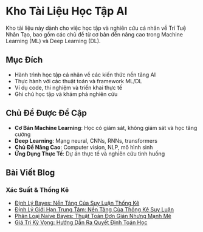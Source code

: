 # Kho Tài Liệu Học Tập AI

Kho tài liệu này dành cho việc học tập và nghiên cứu cá nhân về Trí Tuệ Nhân Tạo, bao gồm các chủ đề từ cơ bản đến nâng cao trong Machine Learning (ML) và Deep Learning (DL).

## Mục Đích

- Hành trình học tập cá nhân về các kiến thức nền tảng AI
- Thực hành với các thuật toán và framework ML/DL
- Ví dụ code, thí nghiệm và triển khai thực tế
- Ghi chú học tập và khám phá nghiên cứu

## Chủ Đề Được Đề Cập

- **Cơ Bản Machine Learning**: Học có giám sát, không giám sát và học tăng cường
- **Deep Learning**: Mạng neural, CNNs, RNNs, transformers
- **Chủ Đề Nâng Cao**: Computer vision, NLP, mô hình sinh
- **Ứng Dụng Thực Tế**: Dự án thực tế và nghiên cứu tình huống

## Bài Viết Blog

### Xác Suất & Thống Kê
- [Định Lý Bayes: Nền Tảng Của Suy Luận Thống Kê](./Probabilities/bayes-theorem.md)
- [Định Lý Giới Hạn Trung Tâm: Nền Tảng Của Thống Kê Suy Luận](./Probabilities/central-limit-theorem.md)
- [Phân Loại Naive Bayes: Thuật Toán Đơn Giản Nhưng Mạnh Mẽ](./Probabilities/naive-bayes-classification.md)
- [Giá Trị Kỳ Vọng: Hướng Dẫn Ra Quyết Định Toán Học](./expected-value-blog-post.md)